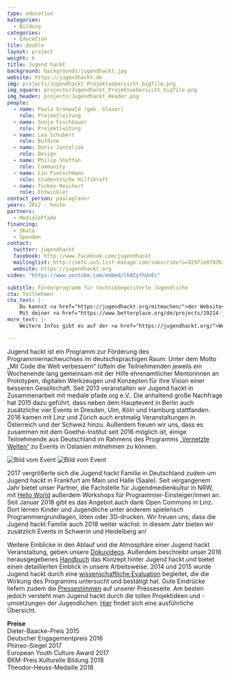 ```yaml
---
type: education
kategorien:
  - Bildung
categories:
  - Education
tile: double
layout: project
weight: 6
title: Jugend hackt
background: backgrounds/jugendhackt.jpg
website: https://jugendhackt.de
img: projects/Jugendhackt_Projektuebersicht_bigTile.png
img_square: projects/Jugendhackt_Projektuebersicht_bigTile.png
img_header: projects/Jugendhackt_Header.png
people:
  - name: Paula Grünwald (geb. Glaser)
    role: Projektleitung
  - name: Sonja Fischbauer
    role: Projektleitung
  - name: Lea Schubert
    role: Bufdine
  - name: Doris Jantoljak
    role: Design
  - name: Philip Steffan
    role: Community
  - name: Cin Pietschmann
    role: Studentische Hilfskraft
  - name: Torben Reichert
    role: Entwickler
contact_person: paulaglaser
years: 2012 - heute
partners:
  - MedialePfade
financing:
  - SKala
  - Spenden
contact:
  twitter: jugendhackt
  facebook: http://www.facebook.com/jugendhackt
  mailinglist: http://okfn.us5.list-manage.com/subscribe?u=929f1e07936386d34833e20d1&id=47735af82e
  website: https://jugendhackt.org
video: "https://www.youtube.com/embed/lkNZyfhUvEc"

subtitle: Förderprogramm für technikbegeisterte Jugendliche
cta: Teilnehmen
cta_text: |-
    Du kannst <a href="https://jugendhackt.org/mitmachen/">der Website</a> Teilnehmerin oder Mentorin werden. Wir haben neben unserem Hauptevent in Berlin auch jede Menge Events in ganz Deutschland, Österreich und der Schweiz.<br><br>
    Mit deiner <a href="https://www.betterplace.org/de/projects/19214-jugend-hackt-forderprogramm-fur-programmierbegeisterte-jugendliche">Spende</a> förderst du die nächste Generation an verantwortungsbewussten, weltverbessernden Technikerinnen. Für Sponsorings und Kooperationen freuen wir uns über eine <a href="mailto:sonja.fischbauer@okfn.de">Kontaktaufnahme</a>.
more_text: |-
    Weitere Infos gibt es auf der <a href="https://jugendhackt.org/">Website</a> von Jugend hackt.

---
```


Jugend hackt ist ein Programm zur Förderung des Programmiernachwuchses im deutschsprachigen Raum: Unter dem Motto „Mit Code die Welt verbessern“ tüfteln die Teilnehmenden jeweils ein Wochenende lang gemeinsam mit der Hilfe ehrenamtlicher Mentorinnen an Prototypen, digitalen Werkzeugen und Konzepten für ihre Vision einer besseren Gesellschaft.
Seit 2013 veranstalten wir Jugend hackt in Zusammenarbeit mit mediale pfade.org e.V.. Die anhaltend große Nachfrage hat 2015 dazu geführt, dass neben dem Hauptevent in Berlin auch zusätzliche vier Events in Dresden, Ulm, Köln und Hamburg stattfanden. 2016 kamen mit Linz und Zürich auch erstmalig Veranstaltungen in Österreich und der Schweiz hinzu. Außerdem freuen wir uns, dass es zusammen mit dem Goethe-Institut seit 2016 möglich ist, einige Teilnehmende aus Deutschland im Rahmens des Programms  [„Vernetzte Welten“](https://www.goethe.de/ins/kr/de/spr/unt/ver/20895014.html) zu Events in Ostasien mitnehmen zu können.



<div class="two-img">
  <img alt="Bild vom Event" src="/files/projects/jugendhackt_img_1.jpg">
  <img alt="Bild vom Event" src="/files/projects/jugendhackt_img_2.jpg">
</div>

2017 vergrößerte sich die Jugend hackt Familie in Deutschland zudem um Jugend hackt in Frankfurt am Main und Halle (Saale). Seit vergangenem Jahr bietet unser Partner, die Fachstelle für Jugendmedienkultur in NRW, mit [Hello World](https://jugendhackt.org/helloworld/) außerdem Workshops für Programmier-Einsteiger/innen an. Seit Januar 2018 gibt es das Angebot auch dank Open Commons in Linz. Dort lernen Kinder und Jugendliche unter anderem spielerisch Programmiergrundlagen, löten oder 3D-drucken. Wir freuen uns, dass die Jugend hackt Familie auch 2018 weiter wächst: in diesem Jahr bieten wir zusätzlich Events in Schwerin und Heidelberg an!

Weitere Einblicke in den Ablauf und die Atmosphäre einer Jugend hackt Veranstaltung, geben unsere [Dokuvideos](https://www.youtube.com/watch?v=o9CJYnZft1c&list=PLQsLR7zBwcw26l7KPAs2FtMqPxWB2ZZFh&index=10). Außerdem beschreibt unser 2016 herausgegebenes [Handbuch](http://www.handbuch.jugendhackt.de/) das Konzept hinter Jugend hackt und bietet einen detaillierten Einblick in unsere Arbeitsweise. 2014 und 2015 wurde Jugend hackt durch eine [wissenschaftliche Evaluation](https://jugendhackt.org/files/2015/03/Jugend-hackt-Kurzversion.pdf) begleitet, die die Wirkung des Programms untersucht und bestätigt hat. Gute Eindrücke liefern zudem die [Pressestimmen](https://jugendhackt.org/presse/) auf unserer Presseseite. Am besten jedoch versteht man Jugend hackt durch die tollen Projektideen und -umsetzungen der Jugendlichen. [Hier](http://www.jugendhackt.org/projekte) findet sich eine ausführliche Übersicht.

**Preise** <br>
Dieter-Baacke-Preis 2015<br>
Deutscher Engagementpreis 2016<br>
Phineo-Siegel 2017<br>
European Youth Culture Award 2017<br>
BKM-Preis Kulturelle Bildung 2018<br>
Theodor-Heuss-Medaille 2018
